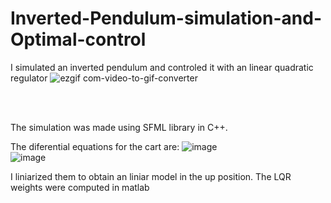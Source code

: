# Inverted-Pendulum-simulation-and-Optimal-control
I simulated an inverted pendulum and controled it with an linear quadratic regulator
![ezgif com-video-to-gif-converter](https://github.com/BosieIonut/Inverted-Pendulum-simulation-and-Optimal-control/assets/33691449/94579b83-7fe4-4cf6-98ae-2c57f9a636be)

<br>
<br>

The simulation was made using SFML library in C++.

The diferential equations for the cart are:
![image](https://github.com/BosieIonut/Inverted-Pendulum-simulation-and-Optimal-control/assets/33691449/0ff085ce-68f3-4da9-b4ed-9767878cebff)
<br>
![image](https://github.com/BosieIonut/Inverted-Pendulum-simulation-and-Optimal-control/assets/33691449/4e0d6469-eb22-41eb-b1db-7684edf11a9d)

I liniarized them to obtain an liniar model in the up position.
The LQR weights were computed in matlab


